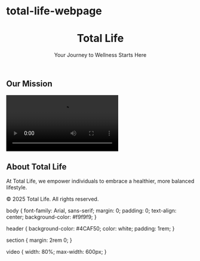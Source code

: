 # total-life-webpage
<!DOCTYPE html>
<html lang="en">
<head>
  <meta charset="UTF-8">
  <meta name="viewport" content="width=device-width, initial-scale=1.0">
  <title>Total Life</title>
  <link rel="stylesheet" href="style.css">
</head>
<body>
  <header>
    <h1>Total Life</h1>
    <p>Your Journey to Wellness Starts Here</p>
  </header>

  <section id="video">
    <h2>Our Mission</h2>
    <video controls>
      <source src="your-video.mp4" type="video/mp4">
      Your browser does not support the video tag.
    </video>
  </section>

  <section id="about">
    <h2>About Total Life</h2>
    <p>At Total Life, we empower individuals to embrace a healthier, more balanced lifestyle.</p>
  </section>

  <footer>
    <p>© 2025 Total Life. All rights reserved.</p>
  </footer>
</body>
</html>
body {
  font-family: Arial, sans-serif;
  margin: 0;
  padding: 0;
  text-align: center;
  background-color: #f9f9f9;
}

header {
  background-color: #4CAF50;
  color: white;
  padding: 1rem;
}

section {
  margin: 2rem 0;
}

video {
  width: 80%;
  max-width: 600px;
}
